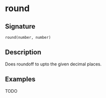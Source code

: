 # round

## Signature

`round(number, number)`

## Description

Does roundoff to upto the given decimal places.

## Examples

TODO
